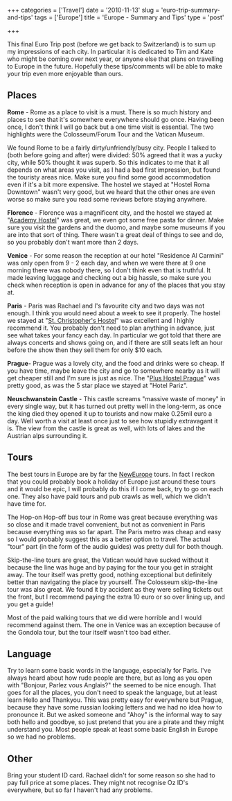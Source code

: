 +++
categories = ['Travel']
date = '2010-11-13'
slug = 'euro-trip-summary-and-tips'
tags = ['Europe']
title = 'Europe - Summary and Tips'
type = 'post'

+++

This final Euro Trip post (before we get back to Switzerland) is to sum up my impressions of each city. In particular it is dedicated to Tim and Kate who might be coming over next year, or anyone else that plans on travelling to Europe in the future. Hopefully these tips/comments will be able to make your trip even more enjoyable than ours.

## Places

**Rome** - Rome as a place to visit is a must. There is so much history and places to see that it's somewhere everywhere should go once. Having been once, I don't think I will go back but a one time visit is essential. The two highlights were the Colosseum/Forum Tour and the Vatican Museum.

We found Rome to be a fairly dirty/unfriendly/busy city. People I talked to (both before going and after) were divided: 50% agreed that it was a yucky city, while 50% thought it was superb. So this indicates to me that it all depends on what areas you visit, as I had a bad first impression, but found the touristy areas nice. Make sure you find some good accommodation even if it's a bit more expensive. The hostel we stayed at "Hostel Roma Downtown" wasn't very good, but we heard that the other ones are even worse so make sure you read some reviews before staying anywhere.

**Florence** - Florence was a magnificent city, and the hostel we stayed at "[Academy Hostel](http://www.academyhostel.eu/)" was great, we even got some free pasta for dinner. Make sure you visit the gardens and the duomo, and maybe some museums if you are into that sort of thing. There wasn't a great deal of things to see and do, so you probably don't want more than 2 days.

**Venice** - For some reason the reception at our hotel "Residence Al Carmini" was only open from 9 - 2 each day, and when we were there at 9 one morning there was nobody there, so I don't think even that is truthful. It made leaving luggage and checking out a big hassle, so make sure you check when reception is open in advance for any of the places that you stay at.

**Paris** - Paris was Rachael and I's favourite city and two days was not enough. I think you would need about a week to see it properly. The hostel we stayed at "[St. Christopher's Hostel](http://www.st-christophers.co.uk/paris-hostels)" was excellent and I highly recommend it. You probably don't need to plan anything in advance, just see what takes your fancy each day. In particular we got told that there are always concerts and shows going on, and if there are still seats left an hour before the show then they sell them for only $10 each.

**Prague**- Prague was a lovely city, and the food and drinks were so cheap. If you have time, maybe leave the city and go to somewhere nearby as it will get cheaper still and I'm sure is just as nice. The "[Plus Hostel Prague](http://www.plusprague.com)" was pretty good, as was the 5 star place we stayed at "Hotel Pariz".

**Neuschwanstein Castle** - This castle screams "massive waste of money" in every single way, but it has turned out pretty well in the long-term, as once the king died they opened it up to tourists and now make 0.25mil euro a day. Well worth a visit at least once just to see how stupidly extravagant it is. The view from the castle is great as well, with lots of lakes and the Austrian alps surrounding it.

## Tours

The best tours in Europe are by far the [NewEurope](http://www.neweuropetours.eu/) tours. In fact I reckon that you could probably book a holiday of Europe just around these tours and it would be epic, I will probably do this if I come back, try to go on each one. They also have paid tours and pub crawls as well, which we didn't have time for.

The Hop-on Hop-off bus tour in Rome was great because everything was so close and it made travel convenient, but not as convenient in Paris because everything was so far apart. The Paris metro was cheap and easy so I would probably suggest this as a better option to travel. The actual "tour" part (in the form of the audio guides) was pretty dull for both though.

Skip-the-line tours are great, the Vatican would have sucked without it because the line was huge and by paying for the tour you get in straight away. The tour itself was pretty good, nothing exceptional but definitely better than navigating the place by yourself. The Colosseum skip-the-line tour was also great. We found it by accident as they were selling tickets out the front, but I recommend paying the extra 10 euro or so over lining up, and you get a guide!

Most of the paid walking tours that we did were horrible and I would recommend against them. The one in Venice was an exception because of the Gondola tour, but the tour itself wasn't too bad either.

## Language

Try to learn some basic words in the language, especially for Paris. I've always heard about how rude people are there, but as long as you open with "Bonjour, Parlez vous Anglais?" the seemed to be nice enough. That goes for all the places, you don't need to speak the language, but at least learn Hello and Thankyou. This was pretty easy for everywhere but Prague, because they have some russian looking letters and we had no idea how to pronounce it. But we asked someone and "Ahoy" is the informal way to say both hello and goodbye, so just pretend that you are a pirate and they might understand you. Most people speak at least some basic English in Europe so we had no problems.

## Other

Bring your student ID card. Rachael didn't for some reason so she had to pay full price at some places. They might not recognise Oz ID's everywhere, but so far I haven't had any problems.